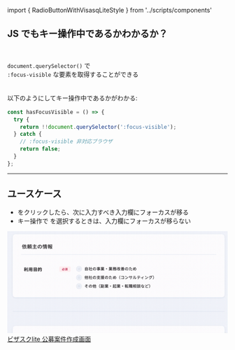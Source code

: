 import { RadioButtonWithVisasqLiteStyle } from '../scripts/components'

## JS でもキー操作中であるかわかるか？

<br />

`document.querySelector()` で<br />
`:focus-visible` な要素を取得することができる<br />
<br />
<br />
以下のようにしてキー操作中であるかがわかる:

```javascript
const hasFocusVisible = () => {
  try {
    return !!document.querySelector(':focus-visible');
  } catch {
    // :focus-visible 非対応ブラウザ
    return false;
  }
};
```

---

## ユースケース
- <RadioButtonWithVisasqLiteStyle className="inline-block" />をクリックしたら、次に入力すべき入力欄にフォーカスが移る
- キー操作で <RadioButtonWithVisasqLiteStyle className="inline-block" />を選択するときは、入力欄にフォーカスが移らない

<p class="p-visasq-issue-new">
  <img src="../assets/output-palefocus-visible-test.gif" />
  <a href="https://service.visasq.com/issues/new/edit">ビザスクlite 公募案件作成画面</a>
</p>
